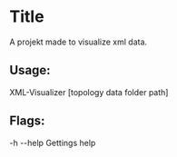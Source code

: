 # Title
A projekt made to visualize xml data.

## Usage:
XML-Visualizer [topology data folder path]

## Flags:
-h --help   Gettings help